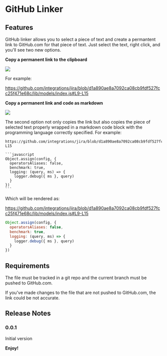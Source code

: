 # GitHub Linker

## Features

GitHub linker allows you to select a piece of text and create a permantent link to GitHub.com for that piece of text. Just select the text, right click, and you'll see two new options.

**Copy a permanent link to the clipboard**

![](gifs/github-linker.gif)

For example:

https://github.com/integrations/jira/blob/d1a890ae8a7092ca08cb9fdf527fcc25f471e68c/lib/models/index.js#L9-L15

**Copy a permanent link and code as markdown**

![](gifs/github-linker2.gif)

The second option not only copies the link but also copies the piece of selected text properly wrapped in a markdown code block with the programming language correctly specified. For example:

    https://github.com/integrations/jira/blob/d1a890ae8a7092ca08cb9fdf527fcc25f471e68c/lib/models/index.js#L9-L15

    ```javascript
    Object.assign(config, {
      operatorsAliases: false,
      benchmark: true,
      logging: (query, ms) => {
        logger.debug({ ms }, query)
      }
    })
    ```

Which will be rendered as:

https://github.com/integrations/jira/blob/d1a890ae8a7092ca08cb9fdf527fcc25f471e68c/lib/models/index.js#L9-L15

```javascript
Object.assign(config, {
  operatorsAliases: false,
  benchmark: true,
  logging: (query, ms) => {
    logger.debug({ ms }, query)
  }
})
```

## Requirements

The file must be tracked in a git repo and the current branch must be pushed to GitHub.com.

If you've made changes to the file that are not pushed to GitHub.com, the link could be not accurate.

## Release Notes

### 0.0.1

Initial version

**Enjoy!**
